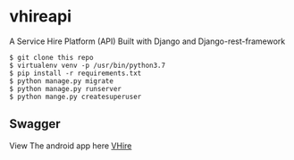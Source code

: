 # vhireapi

A Service Hire Platform (API) Built with Django and Django-rest-framework
```
$ git clone this repo
$ virtualenv venv -p /usr/bin/python3.7
$ pip install -r requirements.txt
$ python manage.py migrate
$ python manage.py runserver
$ python mange.py createsuperuser

```

## Swagger
[](swagger.png)
View The android app here [VHire](https://github.com/othreecodes/vhire)

